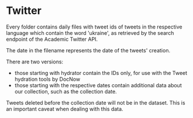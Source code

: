 # Twitter

Every folder contains daily files with tweet ids of tweets in the respective language which contain the word 'ukraine', as retrieved by the search endpoint of the Academic Twitter API.

The date in the filename represents the date of the tweets' creation.

There are two versions:

* those starting with hydrator contain the IDs only, for use with the Tweet hydration tools by DocNow
* those starting with the respective dates contain additional data about our collection, such as the collection date.

Tweets deleted before the collection date will not be in the dataset. This is an important caveat when dealing with this data.

